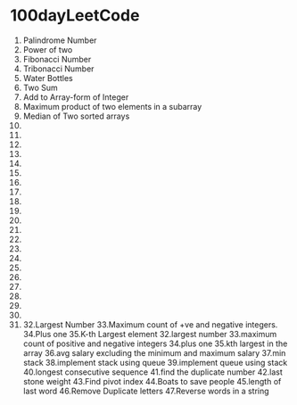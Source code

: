 # 100dayLeetCode

1. Palindrome Number
2. Power of two
3. Fibonacci Number
4. Tribonacci Number
5. Water Bottles
6. Two Sum
7. Add to Array-form of Integer
8. Maximum product of two elements in a subarray
9. Median of Two sorted arrays
10.
11.
12.
13.
14.
15.
16.
17.
18.
19.
20.
21.
22.
23.
24.
25.
26.
27.
28.
29.
30.
31. 32.Largest Number
    33.Maximum count of +ve and negative integers.
    34.Plus one
    35.K-th Largest element
    32.largest number
    33.maximum count of positive and negative integers
    34.plus one
    35.kth largest in the array
    36.avg salary excluding the minimum and maximum salary
    37.min stack
    38.implement stack using queue
    39.implement queue using stack
    40.longest consecutive sequence
    41.find the duplicate number
    42.last stone weight
    43.Find pivot index
    44.Boats to save people
    45.length of last word
    46.Remove Duplicate letters
    47.Reverse words in a string
